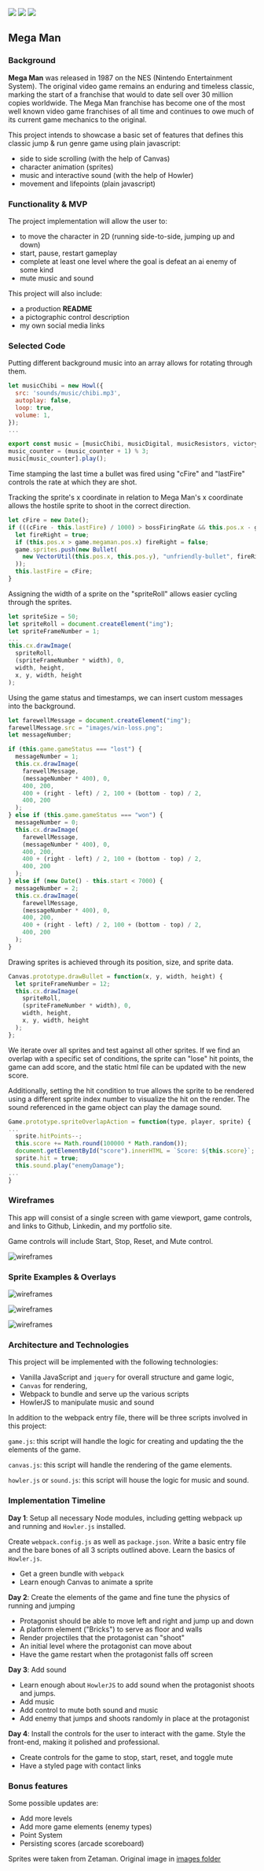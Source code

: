 <img src="https://github.com/randyjap/mega-man/mega-man(1).gif">
<img src="https://github.com/randyjap/mega-man/mega-man(2).gif">
<img src="https://github.com/randyjap/mega-man/mega-man(3).gif">

## Mega Man

### Background

**Mega Man** was released in 1987 on the NES (Nintendo Entertainment System).  The original video game remains an enduring and timeless classic, marking the start of a franchise that would to date sell over 30 million copies worldwide.  The Mega Man franchise has become one of the most well known video game franchises of all time and continues to owe much of its current game mechanics to the original.

This project intends to showcase a basic set of features that defines this classic jump & run genre game using plain javascript:
- side to side scrolling (with the help of Canvas)
- character animation (sprites)
- music and interactive sound (with the help of Howler)
- movement and lifepoints (plain javascript)

### Functionality & MVP  

The project implementation will allow the user to:

- to move the character in 2D (running side-to-side, jumping up and down)
- start, pause, restart gameplay
- complete at least one level where the goal is defeat an ai enemy of some kind
- mute music and sound

This project will also include:

- a production **README**
- a pictographic control description
- my own social media links

### Selected Code

Putting different background music into an array allows for rotating through them.

```javascript
let musicChibi = new Howl({
  src: 'sounds/music/chibi.mp3',
  autoplay: false,
  loop: true,
  volume: 1,
});
...

export const music = [musicChibi, musicDigital, musicResistors, victory];
music_counter = (music_counter + 1) % 3;
music[music_counter].play();
```

Time stamping the last time a bullet was fired using "cFire" and "lastFire" controls the rate at which they are shot.

Tracking the sprite's x coordinate in relation to Mega Man's x coordinate allows the hostile sprite to shoot in the correct direction.

```javascript
let cFire = new Date();
if (((cFire - this.lastFire) / 1000) > bossFiringRate && this.pos.x - game.megaman.pos.x < 23){
  let fireRight = true;
  if (this.pos.x > game.megaman.pos.x) fireRight = false;
  game.sprites.push(new Bullet(
    new VectorUtil(this.pos.x, this.pos.y), "unfriendly-bullet", fireRight
  ));
  this.lastFire = cFire;
}
```

Assigning the width of a sprite on the "spriteRoll" allows easier cycling through the sprites.

```javascript
let spriteSize = 50;
let spriteRoll = document.createElement("img");
let spriteFrameNumber = 1;
...
this.cx.drawImage(
  spriteRoll,
  (spriteFrameNumber * width), 0,
  width, height,
  x, y, width, height
);

```

Using the game status and timestamps, we can insert custom messages into the background.

```javascript
let farewellMessage = document.createElement("img");
farewellMessage.src = "images/win-loss.png";
let messageNumber;

if (this.game.gameStatus === "lost") {
  messageNumber = 1;
  this.cx.drawImage(
    farewellMessage,
    (messageNumber * 400), 0,
    400, 200,
    400 + (right - left) / 2, 100 + (bottom - top) / 2,
    400, 200
  );
} else if (this.game.gameStatus === "won") {
  messageNumber = 0;
  this.cx.drawImage(
    farewellMessage,
    (messageNumber * 400), 0,
    400, 200,
    400 + (right - left) / 2, 100 + (bottom - top) / 2,
    400, 200
  );
} else if (new Date() - this.start < 7000) {
  messageNumber = 2;
  this.cx.drawImage(
    farewellMessage,
    (messageNumber * 400), 0,
    400, 200,
    400 + (right - left) / 2, 100 + (bottom - top) / 2,
    400, 200
  );
}
```

Drawing sprites is achieved through its position, size, and sprite data.

```javascript
Canvas.prototype.drawBullet = function(x, y, width, height) {
  let spriteFrameNumber = 12;
  this.cx.drawImage(
    spriteRoll,
    (spriteFrameNumber * width), 0,
    width, height,
    x, y, width, height
  );
};
```

We iterate over all sprites and test against all other sprites.  If we find an overlap with a specific set of conditions, the sprite can "lose" hit points, the game can add score, and the static html file can be updated with the new score.

Additionally, setting the hit condition to true allows the sprite to be rendered using a different sprite index number to visualize the hit on the render.  The sound referenced in the game object can play the damage sound.

```javascript
Game.prototype.spriteOverlapAction = function(type, player, sprite) {
...
  sprite.hitPoints--;
  this.score += Math.round(100000 * Math.random());
  document.getElementById("score").innerHTML = `Score: ${this.score}`;
  sprite.hit = true;
  this.sound.play("enemyDamage");
...
}
```

### Wireframes

This app will consist of a single screen with game viewport, game controls, and links to Github, Linkedin, and my portfolio site.  

Game controls will include Start, Stop, Reset, and Mute control.

![wireframes](images/mockup.png)

### Sprite Examples & Overlays

![wireframes](images/megaman.png)

![wireframes](images/win-loss.png)

![wireframes](images/controls.png)

### Architecture and Technologies

This project will be implemented with the following technologies:

- Vanilla JavaScript and `jquery` for overall structure and game logic,
- `Canvas` for rendering,
- Webpack to bundle and serve up the various scripts
- HowlerJS to manipulate music and sound

In addition to the webpack entry file, there will be three scripts involved in this project:

`game.js`: this script will handle the logic for creating and updating the the elements of the game.

`canvas.js`: this script will handle the rendering of the game elements.

`howler.js` or `sound.js`: this script will house the logic for music and sound.

### Implementation Timeline

**Day 1**: Setup all necessary Node modules, including getting webpack up and running and `Howler.js` installed.

Create `webpack.config.js` as well as `package.json`.  Write a basic entry file and the bare bones of all 3 scripts outlined above.  Learn the basics of `Howler.js`.  

- Get a green bundle with `webpack`
- Learn enough Canvas to animate a sprite

**Day 2**: Create the elements of the game and fine tune the physics of running and jumping

- Protagonist should be able to move left and right and jump up and down
- A platform element ("Bricks") to serve as floor and walls
- Render projectiles that the protagonist can "shoot"
- An initial level where the protagonist can move about
- Have the game restart when the protagonist falls off screen

**Day 3**: Add sound

- Learn enough about `HowlerJS` to add sound when the protagonist shoots and jumps.
- Add music
- Add control to mute both sound and music
- Add enemy that jumps and shoots randomly in place at the protagonist

**Day 4**: Install the controls for the user to interact with the game.  Style the front-end, making it polished and professional.

- Create controls for the game to stop, start, reset, and toggle mute
- Have a styled page with contact links

### Bonus features

Some possible updates are:

- Add more levels
- Add more game elements (enemy types)
- Point System
- Persisting scores (arcade scoreboard)

Sprites were taken from Zetaman.  Original image in [images folder](images/Megaman_Sheet.png)
